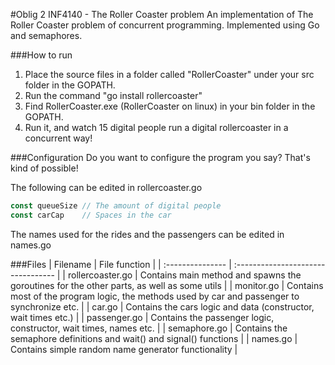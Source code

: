 #Oblig 2 INF4140 - The Roller Coaster problem
An implementation of The Roller Coaster problem of concurrent
programming. Implemented using Go and semaphores.

###How to run
1. Place the source files in a folder called "RollerCoaster" under
your src folder in the GOPATH.
2. Run the command "go install rollercoaster"
3. Find RollerCoaster.exe (RollerCoaster on linux) in your bin
folder in the GOPATH.
4. Run it, and watch 15 digital people run a digital rollercoaster
in a concurrent way!

###Configuration
Do you want to configure the program you say? That's kind of possible!

The following can be edited in rollercoaster.go
```go
const queueSize // The amount of digital people
const carCap	// Spaces in the car
```

The names used for the rides and the passengers can be edited in 
names.go

###Files
| Filename         | File function                      |
| :--------------- | :--------------------------------- |
| rollercoaster.go | Contains main method and spawns the goroutines for the other parts, as well as some utils |
| monitor.go       | Contains most of the program logic, the methods used by car and passenger to synchronize etc. |
| car.go           | Contains the cars logic and data (constructor, wait times etc.) |
| passenger.go     | Contains the passenger logic, constructor, wait times, names etc. |
| semaphore.go     | Contains the semaphore definitions and wait() and signal() functions |
| names.go         | Contains simple random name generator functionality |